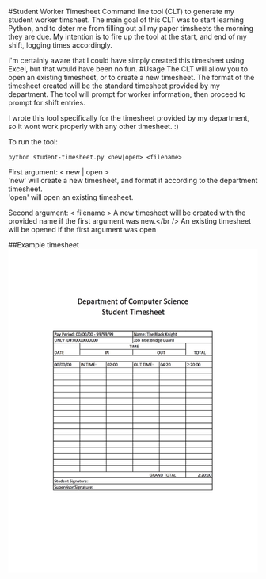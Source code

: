 #Student Worker Timesheet
Command line tool (CLT) to generate my student worker timsheet. The main goal of this CLT was to start learning Python, and to deter me from filling out all my paper timsheets the morning they are due. My intention is to fire up the tool at the start, and end of my shift, logging times accordingly.

I'm certainly aware that I could have simply created this timesheet using Excel, but that would have been no fun.
#Usage
The CLT will allow you to open an existing timesheet, or to create a new timesheet. 
The format of the timesheet created will be the standard timesheet provided by my department. The tool will prompt for worker information, then proceed to prompt for shift entries.  

I wrote this tool specifically for the timesheet provided by my department, so it wont work properly with any other timesheet. :)

To run the tool:

	python student-timesheet.py <new|open> <filename>
	
First argument: < new | open >  
'new' will create a new timesheet, and format it according to the department timesheet.<br />
'open' will open an existing timesheet.

Second argument: < filename > 
A new timesheet will be created with the provided name if the first argument was new.</br />
An existing timesheet will be opened if the first argument was open 

##Example timesheet 
![Example timesheet](https://raw.githubusercontent.com/joelmacias/student-timesheet/master/sample_timesheet.jpg)
